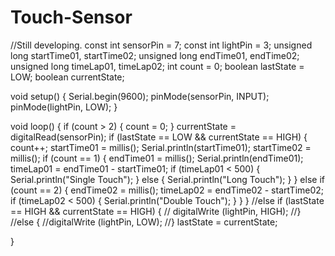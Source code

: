 # Touch-Sensor
//Still developing.
const int sensorPin = 7;
const int lightPin = 3;
unsigned long startTime01, startTime02;
unsigned long endTime01, endTime02;
unsigned long timeLap01, timeLap02;
int count = 0;
boolean lastState = LOW;
boolean currentState;

void setup() {
Serial.begin(9600);
pinMode(sensorPin, INPUT);
pinMode(lightPin, LOW);
}

void loop() {
if (count > 2) {
  count = 0;
}
currentState = digitalRead(sensorPin);
if (lastState == LOW && currentState == HIGH) {
  count++;
  startTime01 = millis();
  Serial.println(startTime01);
  startTime02 = millis();
  if (count == 1) {
    endTime01 = millis();
    Serial.println(endTime01);
    timeLap01 = endTime01 - startTime01;
    if (timeLap01 < 500) {
    Serial.println("Single Touch");
    }
    else {
      Serial.println("Long Touch");
    }
  }
  else if (count == 2) {
    endTime02 = millis();
    timeLap02 = endTime02 - startTime02;
    if (timeLap02 < 500) {
      Serial.println("Double Touch");
  }
}
}
//else if (lastState == HIGH && currentState == HIGH) {
 // digitalWrite (lightPin, HIGH);
//}
//else {
//digitalWrite (lightPin, LOW);
//}
lastState = currentState;

}
